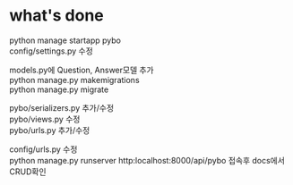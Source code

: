 # what's done 
python manage startapp pybo  
config/settings.py 수정  
  
models.py에 Question, Answer모델 추가  
python manage.py makemigrations  
python manage.py migrate  
  
pybo/serializers.py 추가/수정  
pybo/views.py 수정  
pybo/urls.py 추가/수정  
  
config/urls.py 수정  
python manage.py runserver 
http:localhost:8000/api/pybo 접속후 docs에서 CRUD확인  
